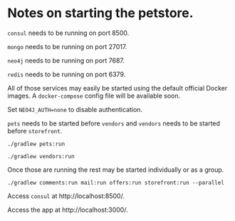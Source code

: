 # Notes on starting the petstore.

`consul` needs to be running on port 8500.

`mongo` needs to be running on port 27017.

`neo4j` needs to be running on port 7687.

`redis` needs to be running on port 6379.

All of those services may easily be started using the default official
Docker images.  A `docker-compose` config file will be available soon.

Set `NEO4J_AUTH=none` to disable authentication.

`pets` needs to be started before `vendors` and `vendors` needs to 
be started before `storefront`.

```
./gradlew pets:run
```

```
./gradlew vendors:run
```

Once those are running the rest may be started individually or as a group.

```
./gradlew comments:run mail:run offers:run storefront:run --parallel
```

Access `consul` at http://localhost:8500/.

Access the app at http://localhost:3000/.
